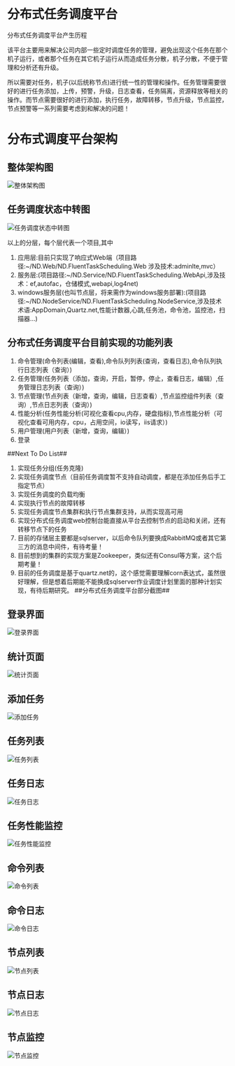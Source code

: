 # 分布式任务调度平台
分布式任务调度平台产生历程

该平台主要用来解决公司内部一些定时调度任务的管理，避免出现这个任务在那个机子运行，或者那个任务在其它机子运行从而造成任务分散，机子分散，不便于管理和分析还有升级。

所以需要对任务，机子(以后统称节点)进行统一性的管理和操作。任务管理需要很好的进行任务添加，上传，预警，升级，日志查看，任务隔离，资源释放等相关的操作。而节点需要很好的进行添加，执行任务，故障转移，节点升级，节点监控，节点预警等一系列需要考虑到和解决的问题！

# 分布式调度平台架构 #

## 整体架构图
![整体架构图](https://github.com/taomylife521/ND.FluentTaskScheduling/blob/master/images/architecture.png)

## 任务调度状态中转图
![任务调度状态中转图](https://github.com/taomylife521/ND.FluentTaskScheduling/blob/master/images/taskstatus.png)

以上的分层，每个层代表一个项目,其中


1. 应用层:目前只实现了响应式Web端（项目路径:~/ND.Web/ND.FluentTaskScheduling.Web 涉及技术:adminlte,mvc）
2. 服务层:(项目路径:~/ND.Service/ND.FluentTaskScheduling.WebApi,涉及技术：ef,autofac，仓储模式,webapi,log4net)
3. windows服务层(也叫节点层，将来需作为windows服务部署):(项目路径:~/ND.NodeService/ND.FluentTaskScheduling.NodeService,涉及技术术语:AppDomain,Quartz.net,性能计数器,心跳,任务池，命令池，监控池，扫描器...)
## 分布式任务调度平台目前实现的功能列表 ##
1. 命令管理(命令列表(编辑，查看),命令队列列表(查询，查看日志),命令队列执行日志列表（查询）)
2. 任务管理(任务列表（添加，查询，开启，暂停，停止，查看日志，编辑）,任务管理日志列表（查询）)
3. 节点管理(节点列表（新增，查询，编辑，日志查看）,节点监控组件列表（查询）,节点日志列表（查询）)
4. 性能分析(任务性能分析(可视化查看cpu,内存，硬盘指标),节点性能分析（可视化查看可用内存，cpu，占用空间，io读写，iis请求）)
5. 用户管理(用户列表（新增，查询，编辑）)
6. 登录



##Next To Do List##
1. 实现任务分组(任务克隆)
2. 实现任务调度节点（目前任务调度暂不支持自动调度，都是在添加任务后手工指定节点）
3. 实现任务调度的负载均衡
4. 实现执行节点的故障转移
5. 实现任务调度节点集群和执行节点集群支持，从而实现高可用
6. 实现分布式任务调度web控制台能直接从平台去控制节点的启动和关闭，还有转移节点下的任务
7. 目前的存储层主要都是sqlserver，以后命令队列要换成RabbitMQ或者其它第三方的消息中间件，有待考量！
8. 目前想到的集群的实现方案是Zookeeper，类似还有Consul等方案，这个后期考量！
9. 目前的任务调度是基于quartz.net的，这个感觉需要理解corn表达式，虽然很好理解，但是想着后期能不能换成sqlserver作业调度计划里面的那种计划实现，有待后期研究。
##分布式任务调度平台部分截图##
## 登录界面
![登录界面](https://github.com/taomylife521/ND.FluentTaskScheduling/blob/master/images/login.png)

## 统计页面
![统计页面](https://github.com/taomylife521/ND.FluentTaskScheduling/blob/master/images/statis.png)

## 添加任务
![添加任务](https://github.com/taomylife521/ND.FluentTaskScheduling/blob/master/images/addtask.png)

## 任务列表
![任务列表](https://github.com/taomylife521/ND.FluentTaskScheduling/blob/master/images/task.png)

## 任务日志
![任务日志](https://github.com/taomylife521/ND.FluentTaskScheduling/blob/master/images/tasklog.png)

## 任务性能监控
![任务性能监控](https://github.com/taomylife521/ND.FluentTaskScheduling/blob/master/images/taskperformance.png)

## 命令列表
![命令列表](https://github.com/taomylife521/ND.FluentTaskScheduling/blob/master/images/commandlist.png)

## 命令日志
![命令日志](https://github.com/taomylife521/ND.FluentTaskScheduling/blob/master/images/commandlog.png)

## 节点列表
![节点列表](https://github.com/taomylife521/ND.FluentTaskScheduling/blob/master/images/node.png)

## 节点日志
![节点日志](https://github.com/taomylife521/ND.FluentTaskScheduling/blob/master/images/nodelog.png)

## 节点监控
![节点监控](https://github.com/taomylife521/ND.FluentTaskScheduling/blob/master/images/nodemonitor.png)







